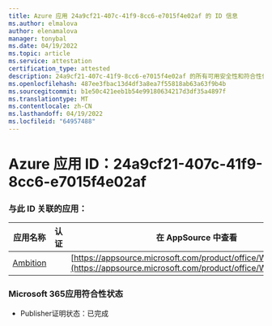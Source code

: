 ```yaml
---
title: Azure 应用 24a9cf21-407c-41f9-8cc6-e7015f4e02af 的 ID 信息
ms.author: elmalova
author: elenamalova
manager: tonybal
ms.date: 04/19/2022
ms.topic: article
ms.service: attestation
certification_type: attested
description: 24a9cf21-407c-41f9-8cc6-e7015f4e02af 的所有可用安全性和符合性信息。
ms.openlocfilehash: 487ee3fbac13d4df3a8ea7f55818ab63a63f9b4b
ms.sourcegitcommit: b1e50c421eeb1b54e99180634217d3df35a4897f
ms.translationtype: MT
ms.contentlocale: zh-CN
ms.lasthandoff: 04/19/2022
ms.locfileid: "64957488"
---
```

# <a name="azure-app-id-24a9cf21-407c-41f9-8cc6-e7015f4e02af"></a>Azure 应用 ID：24a9cf21-407c-41f9-8cc6-e7015f4e02af


### <a name="apps-associated-with-this-id"></a>与此 ID 关联的应用：
| **应用名称** | **认证** | **在 AppSource 中查看** |
|--------------|---------------|-----------------------|
| [Ambition](../forward/WA200003159.md) |  | [https://appsource.microsoft.com/product/office/WA200003159](https://appsource.microsoft.com/product/office/WA200003159) |

### <a name="microsoft-365-app-compliance-status"></a>Microsoft 365应用符合性状态
- Publisher证明状态：已完成
